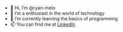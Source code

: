 - 👋 Hi, I’m @ryan-melo
- 👀 I’m a enthusiast in the world of technology
- 🌱 I’m currently learning the basics of programming
- 📫 You can find me at <a href="https://www.linkedin.com/in/ryan-melo-38a09617b/">LinkedIn</a>
<!---
ryan-melo/ryan-melo is a ✨ special ✨ repository because its `README.md` (this file) appears on your GitHub profile.
You can click the Preview link to take a look at your changes.
--->
